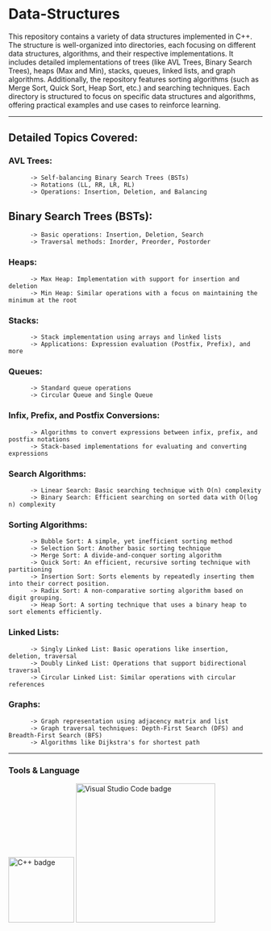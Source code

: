 # Data-Structures
This repository contains a variety of data structures implemented in C++. The structure is well-organized into directories, each focusing on different data structures, algorithms, and their respective implementations. It includes detailed implementations of trees (like AVL Trees, Binary Search Trees), heaps (Max and Min), stacks, queues, linked lists, and graph algorithms. Additionally, the repository features sorting algorithms (such as Merge Sort, Quick Sort, Heap Sort, etc.) and searching techniques. Each directory is structured to focus on specific data structures and algorithms, offering practical examples and use cases to reinforce learning.

---
## Detailed Topics Covered:
### AVL Trees:

          -> Self-balancing Binary Search Trees (BSTs)
          -> Rotations (LL, RR, LR, RL)
          -> Operations: Insertion, Deletion, and Balancing

## Binary Search Trees (BSTs):

          -> Basic operations: Insertion, Deletion, Search
          -> Traversal methods: Inorder, Preorder, Postorder

### Heaps:

          -> Max Heap: Implementation with support for insertion and deletion
          -> Min Heap: Similar operations with a focus on maintaining the minimum at the root

### Stacks:

          -> Stack implementation using arrays and linked lists
          -> Applications: Expression evaluation (Postfix, Prefix), and more

### Queues:

          -> Standard queue operations
          -> Circular Queue and Single Queue

### Infix, Prefix, and Postfix Conversions:

          -> Algorithms to convert expressions between infix, prefix, and postfix notations
          -> Stack-based implementations for evaluating and converting expressions

### Search Algorithms:

          -> Linear Search: Basic searching technique with O(n) complexity
          -> Binary Search: Efficient searching on sorted data with O(log n) complexity

### Sorting Algorithms:

          -> Bubble Sort: A simple, yet inefficient sorting method
          -> Selection Sort: Another basic sorting technique
          -> Merge Sort: A divide-and-conquer sorting algorithm
          -> Quick Sort: An efficient, recursive sorting technique with partitioning
          -> Insertion Sort: Sorts elements by repeatedly inserting them into their correct position.
          -> Radix Sort: A non-comparative sorting algorithm based on digit grouping.
          -> Heap Sort: A sorting technique that uses a binary heap to sort elements efficiently.
          
### Linked Lists:

          -> Singly Linked List: Basic operations like insertion, deletion, traversal
          -> Doubly Linked List: Operations that support bidirectional traversal
          -> Circular Linked List: Similar operations with circular references

### Graphs:

          -> Graph representation using adjacency matrix and list
          -> Graph traversal techniques: Depth-First Search (DFS) and Breadth-First Search (BFS)
          -> Algorithms like Dijkstra's for shortest path

---
### Tools & Language
<img src="https://img.shields.io/badge/C++-00599C?style=flat&logo=cplusplus&logoColor=white" alt="C++ badge" style="width: 130px; height: auto;">     <img src="https://img.shields.io/badge/Visual%20Studio%20Code-1E6EBF?style=flat&logo=visualstudiocode&logoColor=white" alt="Visual Studio Code badge" style="width: 276px; height: auto;">
